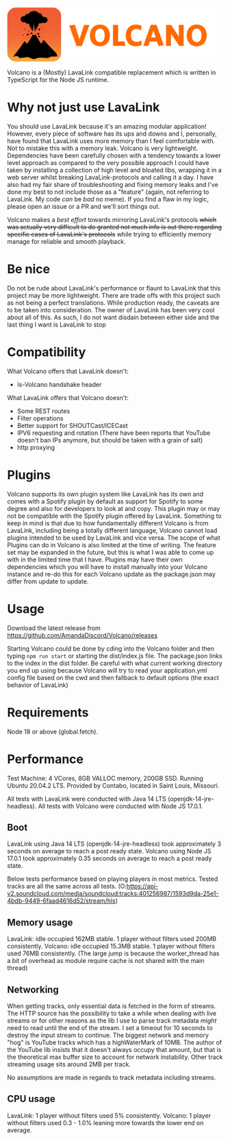 ![Volcano's icon, a cartoon style volcano eruption with the text "volcano".](./images/volcano-icon.png)

Volcano is a (Mostly) LavaLink compatible replacement which is written in TypeScript for the Node JS runtime.

# Why not just use LavaLink
You should use LavaLink because it's an amazing modular application!
However, every piece of software has its ups and downs and I, personally, have found that LavaLink uses more memory than I feel comfortable with. Not to mistake this with a memory leak. Volcano is very lightweight. Dependencies have been carefully chosen with a tendency towards a lower level approach as compared to the very possible approach I could have taken by installing a collection of high level and bloated libs, wrapping it in a web server whilst breaking LavaLink-protocols and calling it a day. I have also had my fair share of troubleshooting and fixing memory leaks and I've done my best to not include those as a "feature" (again, not referring to LavaLink. My code *can* be *bad* no meme). If you find a flaw in my logic, please open an issue or a PR and we'll sort things out.

Volcano makes a *best effort* towards mirroring LavaLink's protocols ~~which was actually very difficult to do granted not much info is out there regarding specific cases of LavaLink's protocols~~ while trying to efficiently memory manage for reliable and smooth playback.

# Be nice
Do not be rude about LavaLink's performance or flaunt to LavaLink that this project may be more lightweight. There are trade offs with this project such as not being a perfect translations. While production ready, the caveats are to be taken into consideration. The owner of LavaLink has been very cool about all of this. As such, I do not want disdain between either side and the last thing I want is LavaLink to stop

# Compatibility
What Volcano offers that LavaLink doesn't:
- Is-Volcano handshake header

What LavaLink offers that Volcano doesn't:
- Some REST routes
- Filter operations
- Better support for SHOUTCast/ICECast
- IPV6 requesting and rotation (There have been reports that YouTube doesn't ban IPs anymore, but should be taken with a grain of salt)
- http proxying

# Plugins
Volcano supports its own plugin system like LavaLink has its own and comes with a Spotify plugin by default as support for Spotify to some degree and also for developers to look at and copy. This plugin may or may not be compatible with the Spotify plugin offered by LavaLink. Something to keep in mind is that due to how fundamentally different Volcano is from LavaLink, including being a totally different language, Volcano cannot load plugins intended to be used by LavaLink and vice versa. The scope of what Plugins can do in Volcano is also limited at the time of writing. The feature set may be expanded in the future, but this is what I was able to come up with in the limited time that I have. Plugins may have their own dependencies which you will have to install manually into your Volcano instance and re-do this for each Volcano update as the package.json may differ from update to update.

# Usage
Download the latest release from https://github.com/AmandaDiscord/Volcano/releases

Starting Volcano could be done by cding into the Volcano folder and then typing `npm run start` or starting the dist/index.js file. The package.json links to the index in the dist folder.
Be careful with what current working directory you end up using because Volcano will try to read your application.yml config file based on the cwd and then fallback to default options (the exact behavior of LavaLink)

# Requirements
Node 18 or above (global.fetch).

# Performance
Test Machine: 4 VCores, 8GB VALLOC memory, 200GB SSD. Running Ubuntu 20.04.2 LTS. Provided by Contabo, located in Saint Louis, Missouri.

All tests with LavaLink were conducted with Java 14 LTS (openjdk-14-jre-headless).
All tests with Volcano were conducted with Node JS 17.0.1.

## Boot
LavaLink using Java 14 LTS (openjdk-14-jre-headless) took approximately 3 seconds on average to reach a post ready state.
Volcano using Node JS 17.0.1 took approximately 0.35 seconds on average to reach a post ready state.

Below tests performance based on playing players in most metrics.
Tested tracks are all the same across all tests. (O:https://api-v2.soundcloud.com/media/soundcloud:tracks:401256987/1593d9da-25e1-4bdb-9449-6faad4616d52/stream/hls)

## Memory usage
LavaLink:
idle occupied 162MB stable.
1 player without filters used 200MB consistently.
Volcano:
idle occupied 15.3MB stable.
1 player without filters used 76MB consistently. (The large jump is because the worker_thread has a bit of overhead as module require cache is not shared with the main thread)

## Networking
When getting tracks, only essential data is fetched in the form of streams. The HTTP source has the possibility to take a while when dealing with live streams or for other reasons as the lib I use to parse track metadata *might* need to read until the end of the stream. I set a timeout for 10 seconds to destroy the input stream to continue. The biggest network and memory "hog" is YouTube tracks which has a highWaterMark of 10MB. The author of the YouTube lib insists that it doesn't always occupy that amount, but that is the theoretical max buffer size to account for network instability. Other track streaming usage sits around 2MB per track.

No assumptions are made in regards to track metadata including streams.

## CPU usage
LavaLink:
1 player without filters used 5% consistently.
Volcano:
1 player without filters used 0.3 - 1.0% leaning more towards the lower end on average.
